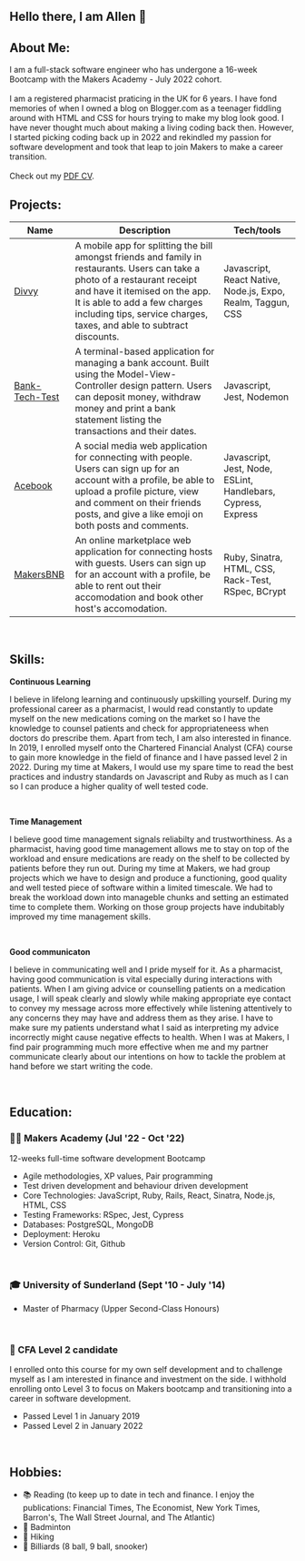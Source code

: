 ## Hello there, I am Allen 👋

<!--
**allengoh/allengoh** is a ✨ _special_ ✨ repository because its `README.md` (this file) appears on your GitHub profile.

Here are some ideas to get you started:

- 🔭 I’m currently working on ...
- 🌱 I’m currently learning ...
- 👯 I’m looking to collaborate on ...
- 🤔 I’m looking for help with ...
- 💬 Ask me about ...
- 📫 How to reach me: ...
- 😄 Pronouns: ...
- ⚡ Fun fact: ...
-->

## About Me:

I am a full-stack software engineer who has undergone a 16-week Bootcamp with the Makers Academy - July 2022 cohort.
<br><br>
I am a registered pharmacist praticing in the UK for 6 years. I have fond memories of when I owned a blog on Blogger.com as a teenager fiddling around with HTML and CSS for hours trying to make my blog look good. I have never thought much about making a living coding back then. However, I started picking coding back up in 2022 and rekindled my passion for software development and took that leap to join Makers to make a career transition.
<br><br>
Check out my [PDF CV](https://github.com/allengoh/allengoh/blob/main/allengoh_cv.pdf).
<br>


## Projects:

| Name               | Description                        | Tech/tools                               |
| -------------------| ---------------------------------- | -----------------------------------------|
| [Divvy](https://github.com/allengoh/divvy-app)    | A mobile app for splitting the bill amongst friends and family in restaurants. Users can take a photo of a restaurant receipt and have it itemised on the app. It is able to add a few charges including tips, service charges, taxes, and able to subtract discounts.           | Javascript, React Native, Node.js, Expo, Realm, Taggun, CSS          |                               
| [Bank-Tech-Test](https://github.com/allengoh/Bank-Tech-Test-Javascript) | A terminal-based application for managing a bank account. Built using the Model-View-Controller design pattern. Users can deposit money, withdraw money and print a bank statement listing the transactions and their dates.  | Javascript, Jest, Nodemon 
| [Acebook](https://github.com/allengoh/the-axylotls-acebook) | A social media web application for connecting with people. Users can sign up for an account with a profile, be able to upload a profile picture, view and comment on their friends posts, and give a like emoji on both posts and comments.  | Javascript, Jest, Node, ESLint, Handlebars, Cypress, Express
| [MakersBNB](https://github.com/allengoh/makersbnb-ruby-seed) | An online marketplace web application for connecting hosts with guests. Users can sign up for an account with a profile, be able to rent out their accomodation and book other host's accomodation.  | Ruby, Sinatra, HTML, CSS, Rack-Test, RSpec, BCrypt

<br>

##  Skills:

<b>Continuous Learning</b>

I believe in lifelong learning and continuously upskilling yourself. During my professional career as a pharmacist, I would read constantly to update myself on the new medications coming on the market so I have the knowledge to counsel patients and check for appropriateneess when doctors do prescribe them. Apart from tech, I am also interested in finance. In 2019, I enrolled myself onto the Chartered Financial Analyst (CFA) course to gain more knowledge in the field of finance and I have passed level 2 in 2022. During my time at Makers, I would use my spare time to read the best practices and industry standards on Javascript and Ruby as much as I can so I can produce a higher quality of well tested code.

<br>

<b>Time Management</b>

I believe good time management signals reliabilty and trustworthiness. As a pharmacist, having good time management allows me to stay on top of the workload and ensure medications are ready on the shelf to be collected by patients before they run out. During my time at Makers, we had group projects which we have to design and produce a functioning, good quality and well tested piece of software within a limited timescale. We had to break the workload down into manageble chunks and setting an estimated time to complete them. Working on those group projects have indubitably improved my time management skills.

<br>

<b>Good communicaton</b>

I believe in communicating well and I pride myself for it. As a pharmacist, having good communication is vital especially during interactions with patients. When I am giving advice or counselling patients on a medication usage, I will speak clearly and slowly while making appropriate eye contact to convey my message across more effectively while listening attentively to any concerns they may have and address them as they arise. I have to make sure my patients understand what I said as interpreting my advice incorrectly might cause negative effects to health. When I was at Makers, I find pair programming much more effective when me and my partner communicate clearly about our intentions on how to tackle the problem at hand before we start writing the code.  

<br>

##  Education:

### 👨‍💻 Makers Academy (Jul '22 - Oct '22)
12-weeks full-time software development Bootcamp
- Agile methodologies, XP values, Pair programming
- Test driven development and behaviour driven development
- Core Technologies: JavaScript, Ruby, Rails, React, Sinatra, Node.js, HTML, CSS
- Testing Frameworks: RSpec, Jest, Cypress
- Databases: PostgreSQL, MongoDB
- Deployment: Heroku
- Version Control: Git, Github

<br>

### 🎓 University of Sunderland (Sept '10 - July '14)
- Master of Pharmacy (Upper Second-Class Honours)

<br>

### 🔢 CFA Level 2 candidate
I enrolled onto this course for my own self development and to challenge myself as I am interested in finance and investment on the side. I withhold enrolling onto Level 3 to focus on Makers bootcamp and transitioning into a career in software development. 
- Passed Level 1 in January 2019
- Passed Level 2 in January 2022

<br>

## Hobbies:
- 📚 Reading (to keep up to date in tech and finance. I enjoy the publications: Financial Times, The Economist, New York Times, Barron's, The Wall Street Journal, and The Atlantic)
- 🏸 Badminton
- 🥾 Hiking
- 🎱 Billiards (8 ball, 9 ball, snooker)


